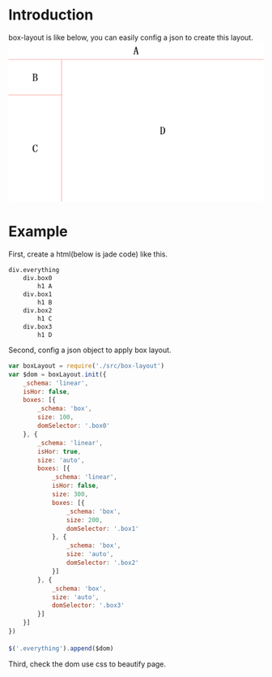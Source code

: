 # Introduction
box-layout is like below, you can easily config a json to create this layout.
![ ](doc/basic.png)

# Example
First, create a html(below is jade code) like this.

```jade
div.everything
	div.box0
    	h1 A
    div.box1
        h1 B
    div.box2
        h1 C
    div.box3
        h1 D
```
Second, config a json object to apply box layout.

```javascript
var boxLayout = require('./src/box-layout')
var $dom = boxLayout.init({
	_schema: 'linear',
	isHor: false,
	boxes: [{
		_schema: 'box',
		size: 100,
		domSelector: '.box0'
	}, {
		_schema: 'linear',
		isHor: true,
		size: 'auto',
		boxes: [{
			_schema: 'linear',
			isHor: false,
			size: 300,
			boxes: [{
				_schema: 'box',
				size: 200,
				domSelector: '.box1'
			}, {
				_schema: 'box',
				size: 'auto',
				domSelector: '.box2'
			}]
		}, {
			_schema: 'box',
			size: 'auto',
			domSelector: '.box3'
		}]
	}]
})

$('.everything').append($dom)
```

Third, check the dom use css to beautify page.